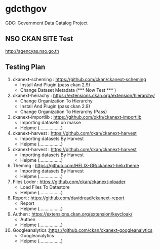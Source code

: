 # gdcthgov
GDC: Government Data Catalog Project

## NSO CKAN SITE Test ##
http://agencyas.nso.go.th

##    Testing Plan    ##
1. ckanext-scheming : https://github.com/ckan/ckanext-scheming
     - Install And Plugin (pass ckan 2.9)
     - Change Dataset Metadata (*** Now Test *** )
2. ckanext-heirachy :  https://extensions.ckan.org/extension/hierarchy/
     - Change Organization To Hierarchy
     - Install And Plugin (pass ckan 2.9)
     - Change Organization To Hierarchy  (Pass)
3. ckanext-importlib : https://github.com/okfn/ckanext-importlib
     - Importing datasets on masse
     - Helpme (.................)
4. ckanext-harvest : https://github.com/ckan/ckanext-harvest
     - Importing datasets By Harvest
     - Helpme (.................)
5. ckanext-harvest : https://github.com/ckan/ckanext-harvest
     - Importing datasets By Harvest 
     - Helpme (.................)
6. Theming : https://github.com/HELIX-GR/ckanext-helixtheme
     - Importing datasets By Harvest 
     - Helpme (.................)
7. Files Loder : https://github.com/ckan/ckanext-xloader
     - Load Files To Datastore  
     - Helpme (.................)
8. Report : https://github.com/davidread/ckanext-report
     - Report
     - Helpme (.................)
9. Authen : https://extensions.ckan.org/extension/keycloak/
     - Authen
     - Helpme (.................)
9. Googleanalytics :https://github.com/ckan/ckanext-googleanalytics
     - Googleanalytics 
     - Helpme (.................)
